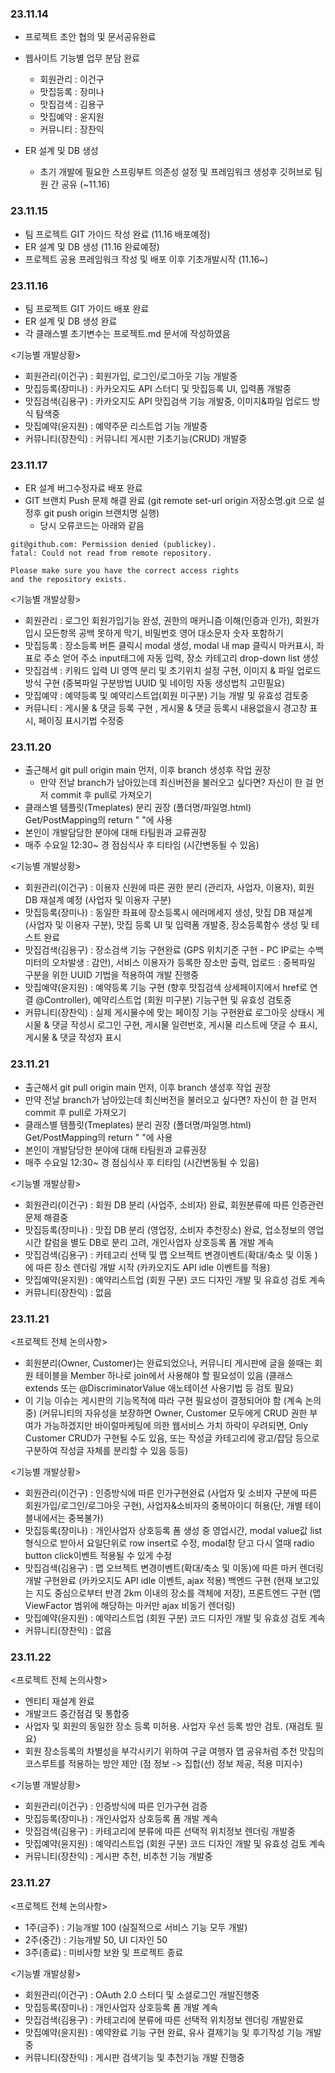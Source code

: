 ### 23.11.14

- 프로젝트 초안 협의 및 문서공유완료
- 웹사이트 기능별 업무 분담 완료
  - 회원관리 : 이건구
  - 맛집등록 : 장미나
  - 맛집검색 : 김용구
  - 맛집예약 : 윤지원
  - 커뮤니티 : 장찬익

- ER 설계 및 DB 생성 
  - 초기 개발에 필요한 스프링부트 의존성 설정 및 프레임워크 생성후 깃허브로 팀원 간 공유 (~11.16)
 
### 23.11.15

- 팀 프로젝트 GIT 가이드 작성 완료 (11.16 배포예정)
- ER 설계 및 DB 생성 (11.16 완료예정)
- 프로젝트 공용 프레임워크 작성 및 배포 이후 기초개발시작 (11.16~)
 
### 23.11.16 

- 팀 프로젝트 GIT 가이드 배포 완료
- ER 설계 및 DB 생성 완료
- 각 클래스별 초기변수는 프로젝트.md 문서에 작성하였음

<기능별 개발상황>
- 회원관리(이건구) : 회원가입, 로그인/로그아웃 기능 개발중
- 맛집등록(장미나) : 카카오지도 API 스터디 및 맛집등록 UI, 입력폼 개발중
- 맛집검색(김용구) : 카카오지도 API 맛집검색 기능 개발중, 이미지&파일 업로드 방식 탐색중
- 맛집예약(윤지원) : 예약주문 리스트업 기능 개발중
- 커뮤니티(장찬익) : 커뮤니티 게시판 기초기능(CRUD) 개발중

### 23.11.17

- ER 설계 버그수정자료 배포 완료
- GIT 브랜치 Push 문제 해결 완료 (git remote set-url origin 저장소명.git 으로 설정후 git push origin 브랜치명 실행)
  - 당시 오류코드는 아래와 같음
```
git@github.com: Permission denied (publickey).
fatal: Could not read from remote repository.

Please make sure you have the correct access rights
and the repository exists.
```    

<기능별 개발상황>
- 회원관리 : 로그인 회원가입기능 완성, 권한의 매커니즘 이해(인증과 인가), 회원가입시 모든항목 공백 못하게 막기, 비밀번호 영어 대소문자 숫자 포함하기
- 맛집등록 : 장소등록 버튼 클릭시 modal 생성, modal 내 map 클릭시 마커표시, 좌표로 주소 얻어 주소 input태그에 자동 입력, 장소 카테고리 drop-down list 생성
- 맛집검색 : 키워드 입력 UI 영역 분리 및 초기위치 설정 구현, 이미지 & 파일 업로드 방식 구현 (중복파일 구분방법 UUID 및 네이밍 자동 생성법칙 고민필요)
- 맛집예약 : 예약등록 및 예약리스트업(회원 미구분) 기능 개발 및 유효성 검토중
- 커뮤니티 : 게시물 & 댓글 등록 구현 , 게시물 & 댓글 등록시 내용없을시 경고창 표시, 페이징 표시기법 수정중

### 23.11.20

- 출근해서 git pull origin main 먼저, 이후 branch 생성후 작업 권장
  - 만약 전날 branch가 남아있는데 최신버전을 불러오고 싶다면? 자신이 한 걸 먼저 commit 후 pull로 가져오기
- 클래스별 템플릿(Tmeplates) 분리 권장 (폴더명/파일명.html) Get/PostMapping의 return " "에 사용
- 본인이 개발담당한 분야에 대해 타팀원과 교류권장
- 매주 수요일 12:30~ 경 점심식사 후 티타임 (시간변동될 수 있음)

<기능별 개발상황>
- 회원관리(이건구) : 이용자 신원에 따른 권한 분리 (관리자, 사업자, 이용자), 회원 DB 재설계 예정 (사업자 및 이용자 구분)
- 맛집등록(장미나) : 동일한 좌표에 장소등록시 에러메세지 생성, 맛집 DB 재설계 (사업자 및 이용자 구분), 맛집 등록 UI 및 입력폼 개발중, 장소등록함수 생성 및 테스트 완료
- 맛집검색(김용구) : 장소검색 기능 구현완료 (GPS 위치기준 구현 - PC IP로는 수백미터의 오차발생 : 감안), 서비스 이용자가 등록한 장소만 출력, 업로드 : 중복파일 구분을 위한 UUID 기법을 적용하여 개발 진행중
- 맛집예약(윤지원) : 예약등록 기능 구현 (향후 맛집검색 상세페이지에서 href로 연결 @Controller), 예약리스트업 (회원 미구분) 기능구현 및 유효성 검토중
- 커뮤니티(장찬익) : 실제 게시물수에 맞는 페이징 기능 구현완료 로그아웃 상태시 게시물 & 댓글 작성시 로그인 구현, 게시물 일련번호, 게시물 리스트에 댓글 수 표시, 게시물 & 댓글 작성자 표시

### 23.11.21

- 출근해서 git pull origin main 먼저, 이후 branch 생성후 작업 권장
- 만약 전날 branch가 남아있는데 최신버전을 불러오고 싶다면? 자신이 한 걸 먼저 commit 후 pull로 가져오기
- 클래스별 템플릿(Tmeplates) 분리 권장 (폴더명/파일명.html) Get/PostMapping의 return " "에 사용
- 본인이 개발담당한 분야에 대해 타팀원과 교류권장
- 매주 수요일 12:30~ 경 점심식사 후 티타임 (시간변동될 수 있음)

<기능별 개발상황>
- 회원관리(이건구) : 회원 DB 분리 (사업주, 소비자) 완료, 회원분류에 따른 인증관련 문제 해결중 
- 맛집등록(장미나) : 맛집 DB 분리 (영업장, 소비자 추천장소) 완료, 업소정보의 영업시간 칼럼을 별도 DB로 분리 고려, 개인사업자 상호등록 폼 개발 계속
- 맛집검색(김용구) : 카테고리 선택 및 맵 오브젝트 변경이벤트(확대/축소 및 이동 )에 따른 장소 렌더링 개발 시작 (카카오지도 API idle 이벤트를 적용) 
- 맛집예약(윤지원) : 예약리스트업 (회원 구분) 코드 디자인 개발 및 유효성 검토 계속
- 커뮤니티(장찬익) : 없음

### 23.11.21

<프로젝트 전체 논의사항>
- 회원분리(Owner, Customer)는 완료되었으나, 커뮤니티 게시판에 글을 쓸때는 회원 테이블을 Member 하나로 join에서 사용해야 할 필요성이 있음 (클래스 extends 또는 @DiscriminatorValue 애노테이션 사용기법 등 검토 필요)
- 이 기능 이슈는 게시판의 기능목적에 따라 구현 필요성이 결정되어야 함 (계속 논의중)
 (커뮤니티의 자유성을 보장하면 Owner, Customer 모두에게 CRUD 권한 부여가 가능하겠지만
  바이럴마케팅에 의한 웹서비스 가치 하락이 우려되면, Only Customer CRUD가 구현될 수도 있음, 또는 작성글 카테고리에 광고/잡담 등으로 구분하여 작성글 자체를 분리할 수 있음 등등)

<기능별 개발상황>
- 회원관리(이건구) : 인증방식에 따른 인가구현완료 (사업자 및 소비자 구분에 따른 회원가입/로그인/로그아웃 구현), 사업자&소비자의 중복아이디 허용(단, 개별 테이블내에서는 중복불가) 
- 맛집등록(장미나) : 개인사업자 상호등록 폼 생성 중 영업시간, modal value값 list형식으로 받아서 요일단위로 row insert로 수정, modal창 닫고 다시 열때 radio button click이벤트 적용될 수 있게 수정
- 맛집검색(김용구) : 맵 오브젝트 변경이벤트(확대/축소 및 이동)에 따른 마커 렌더링 개발 구현완료 (카카오지도 API idle 이벤트, ajax 적용)
                    백엔드 구현 (현재 보고있는 지도 중심으로부터 반경 2km 이내의 장소를 객체에 저장), 프론트엔드 구현 (맵 ViewFactor 범위에 해당하는 마커만 ajax 비동기 렌더링)
- 맛집예약(윤지원) : 예약리스트업 (회원 구분) 코드 디자인 개발 및 유효성 검토 계속
- 커뮤니티(장찬익) : 없음

### 23.11.22

<프로젝트 전체 논의사항>
- 엔티티 재설계 완료
- 개발코드 중간점검 및 통합중
- 사업자 및 회원의 동일한 장소 등록 미허용. 사업자 우선 등록 방안 검토. (재검토 필요)
- 회원 장소등록의 차별성을 부각시키기 위하여 구글 여행자 맵 공유처럼 추천 맛집의 코스루트를 적용하는 방안 제안 (점 정보 -> 집합(선) 정보 제공, 적용 미지수)

<기능별 개발상황>
- 회원관리(이건구) : 인증방식에 따른 인가구현 검증
- 맛집등록(장미나) : 개인사업자 상호등록 폼 개발 계속
- 맛집검색(김용구) : 카테고리에 분류에 따른 선택적 위치정보 렌더링 개발중
- 맛집예약(윤지원) : 예약리스트업 (회원 구분) 코드 디자인 개발 및 유효성 검토 계속
- 커뮤니티(장찬익) : 게시판 추천, 비추천 기능 개발중

### 23.11.27

<프로젝트 전체 논의사항>
- 1주(금주) : 기능개발 100 (실질적으로 서비스 기능 모두 개발)
- 2주(중간) : 기능개발 50, UI 디자인 50
- 3주(종료) : 미비사항 보완 및 프로젝트 종료

<기능별 개발상황>
- 회원관리(이건구) : OAuth 2.0 스터디 및 소셜로그인 개발진행중
- 맛집등록(장미나) : 개인사업자 상호등록 폼 개발 계속
- 맛집검색(김용구) : 카테고리에 분류에 따른 선택적 위치정보 렌더링 개발완료
- 맛집예약(윤지원) : 예약완료 기능 구현 완료, 유사 결제기능 및 후기작성 기능 개발중
- 커뮤니티(장찬익) : 게시판 검색기능 및 추천기능 개발 진행중


